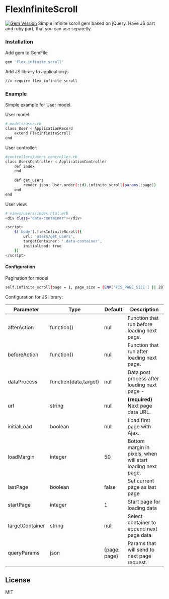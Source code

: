 # FlexInfiniteScroll
[![Gem Version](https://badge.fury.io/rb/flex_infinite_scroll.svg)](https://badge.fury.io/rb/flex_infinite_scroll)
Simple infinite scroll gem based on jQuery. Have JS part and ruby part, that you can use separetly.


### Installation



Add gem to GemFile

```sh
gem 'flex_infinite_scroll'
```

Add JS library to application.js

```sh
//= require flex_infinite_scroll
```

### Example

Simple example for User model.

User model:
```sh
# models/user.rb
class User < ApplicationRecord
    extend FlexInfiniteScroll
end
```

User controller:
```sh
#controllers/users_controller.rb
class UsersController < ApplicationController
    def index
    end
    
    def get_users
        render json: User.order(:id).infinite_scroll(params[:page])
    end
end
```

User view:
```sh
# views/users/index.html.erb
<div class="data-container"></div>

<script>
    $('body').flexInfiniteScroll({
        url: 'users/get_users',
        targetContainer: '.data-container',
        initialLoad: true
    })
</script>
```
#### Configuration
Pagination for model
```sh
self.infinite_scroll(page = 1, page_size = (ENV['FIS_PAGE_SIZE'] || 20))
```
Configuration for JS library:

|Parameter|Type|Default|Description|
|---------|----|-------|-----------|
|afterAction|function()|null|Function that run before loading next page.|
|beforeAction|function()|null|Function that run after loading next page.|
|dataProcess|function(data,target)|null| Data post process after loading next page - 
|url|string|null|**(required)** Next page data URL.|
|initialLoad|boolean|null|Load first page with Ajax.|
|loadMargin|integer|50|Bottom margin in pixels, when will start loading next page.|
|lastPage|boolean|false|Set current page as last page|
|startPage|integer|1|Start page for loading data|
|targetContainer|string|null| Select container to append next page data|
|queryParams|json|{page: page}|Params that will send to next page request. 

License
----

MIT